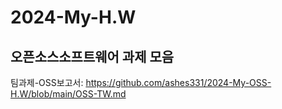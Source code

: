 # 2024-My-H.W
오픈소스소프트웨어 과제 모음
--------------------------------------------------------------------------------












팀과제-OSS보고서: 
https://github.com/ashes331/2024-My-OSS-H.W/blob/main/OSS-TW.md
